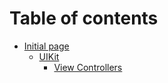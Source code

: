 # Table of contents

* [Initial page](README.md)
	* [UIKit](uikit/uikit.md)
		* [View Controllers](uikit/view-controllers.md)

